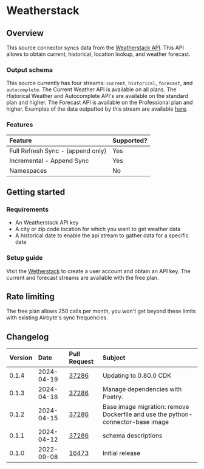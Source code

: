 # Weatherstack

## Overview

This source connector syncs data from the [Weatherstack API](http://api.weatherstack.com/). This API allows to obtain current, historical, location lookup, and weather forecast.

### Output schema

This source currently has four streams: `current`, `historical`, `forecast`, and `autocomplete`. The Current Weather API is available on all plans. The Historical Weather and Autocomplete API's are available on the standard plan and higher. The Forecast API is available on the Professional plan and higher. Examples of the data outputted by this stream are available [here](https://weatherstack.com/documentation).

### Features

| Feature | Supported? |
| :--- | :--- |
| Full Refresh Sync - (append only) | Yes |
| Incremental - Append Sync | Yes |
| Namespaces | No |

## Getting started

### Requirements

* An Weatherstack API key
* A city or zip code location for which you want to get weather data
* A historical date to enable the api stream to gather data for a specific date

### Setup guide

Visit the [Wetherstack](https://weatherstack.com/) to create a user account and obtain an API key. The current and forecast streams are available with the free plan.

## Rate limiting
The free plan allows 250 calls per month, you won't get beyond these limits with existing Airbyte's sync frequencies.

## Changelog

| Version | Date | Pull Request | Subject |
| :--- | :--- | :--- | :--- |
| 0.1.4 | 2024-04-19 | [37286](https://github.com/airbytehq/airbyte/pull/37286) | Updating to 0.80.0 CDK |
| 0.1.3 | 2024-04-18 | [37286](https://github.com/airbytehq/airbyte/pull/37286) | Manage dependencies with Poetry. |
| 0.1.2 | 2024-04-15 | [37286](https://github.com/airbytehq/airbyte/pull/37286) | Base image migration: remove Dockerfile and use the python-connector-base image |
| 0.1.1 | 2024-04-12 | [37286](https://github.com/airbytehq/airbyte/pull/37286) | schema descriptions |
| 0.1.0 | 2022-09-08 | [16473](https://github.com/airbytehq/airbyte/pull/16473) | Initial release |

